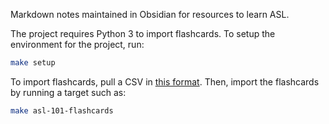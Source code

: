 Markdown notes maintained in Obsidian for resources to learn ASL.

The project requires Python 3 to import flashcards. To setup the environment for the project, run:
```bash
make setup
```

To import flashcards, pull a CSV in [this format](https://docs.google.com/spreadsheets/d/1wntkF6W-mNdyTxaEZI-RmvvdGeeDKY8iq9FHbYhtNog/edit?usp=sharing).
Then, import the flashcards by running a target such as:
```bash
make asl-101-flashcards
```
